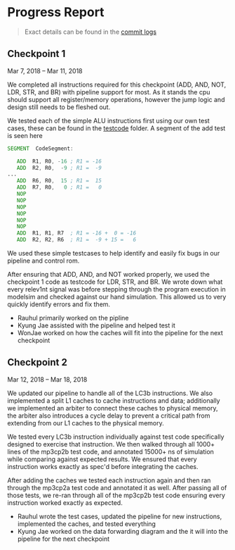 # Progress Report

> Exact details can be found in the [commit logs](https://gitlab.engr.illinois.edu/ece411_mp3_sp2018/ece411_team_3/commits/dev)

## Checkpoint 1
Mar 7, 2018 – Mar 11, 2018

We completed all instructions required for this checkpoint (ADD, AND, NOT, LDR, STR, and BR) with pipeline support for most.
As it stands the cpu should support all register/memory operations, however the jump logic and design still needs to be fleshed out. 

We tested each of the simple ALU instructions first using our own test cases, these can be found in the [testcode](https://gitlab.engr.illinois.edu/ece411_mp3_sp2018/ece411_team_3/tree/master/testcode) folder.
A segment of the add test is seen here
``` asm
SEGMENT  CodeSegment:

   ADD  R1, R0, -16 ; R1 = -16
   ADD  R2, R0,  -9 ; R1 =  -9
...
   ADD  R6, R0,  15 ; R1 =  15
   ADD  R7, R0,   0 ; R1 =   0
   NOP
   NOP
   NOP
   NOP
   NOP
   NOP
   ADD  R1, R1, R7  ; R1 = -16 +  0 = -16
   ADD  R2, R2, R6  ; R1 =  -9 + 15 =   6
```
We used these simple testcases to help identify and easily fix bugs in our pipeline and control rom.

After ensuring that ADD, AND, and NOT worked properly, we used the checkpoint 1 code as testcode for LDR, STR, and BR.
We wrote down what every relev1nt signal was before stepping through the program execution in modelsim and checked against our hand simulation.
This allowed us to very quickly identify errors and fix them.

- Rauhul primarily worked on the pipline
- Kyung Jae assisted with the pipeline and helped test it
- WonJae worked on how the caches will fit into the pipeline for the next checkpoint

## Checkpoint 2
Mar 12, 2018 – Mar 18, 2018

We updated our pipeline to handle all of the LC3b instructions. We also implemented a split L1 caches to cache instructions and data; additionally we implemented an arbiter to connect these caches to physical memory, the arbiter also introduces a cycle delay to prevent a critical path from extending from our L1 caches to the physical memory.

We tested every LC3b instruction individually against test code specifically designed to exercise that instruction. We then walked through all 1000+ lines of the mp3cp2b test code, and annotated 15000+ ns of simulation while comparing against expected results. We ensured that every instruction works exactly as spec'd before integrating the caches.

After adding the caches we tested each instruction again and then ran through the mp3cp2a test code and annotated it as well. After passing all of those tests, we re-ran through all of the mp3cp2b test code ensuring every instruction worked exactly as expected.

- Rauhul wrote the test cases, updated the pipeline for new instructions, implemented the caches, and tested everything
- Kyung Jae worked on the data forwarding diagram and the it will into the pipeline for the next checkpoint
